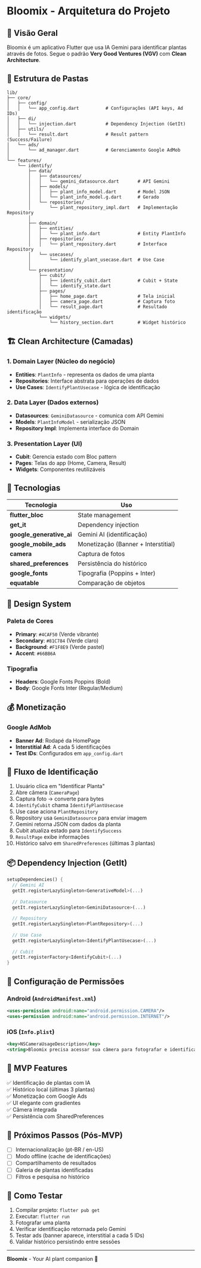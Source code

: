 # Bloomix - Arquitetura do Projeto

## 🌱 Visão Geral

Bloomix é um aplicativo Flutter que usa IA Gemini para identificar plantas através de fotos. Segue o padrão **Very Good Ventures (VGV)** com **Clean Architecture**.

## 📁 Estrutura de Pastas

```
lib/
├── core/
│   ├── config/
│   │   └── app_config.dart          # Configurações (API keys, Ad IDs)
│   ├── di/
│   │   └── injection.dart           # Dependency Injection (GetIt)
│   ├── utils/
│   │   └── result.dart              # Result pattern (Success/Failure)
│   └── ads/
│       └── ad_manager.dart          # Gerenciamento Google AdMob
│
└── features/
    └── identify/
        ├── data/
        │   ├── datasources/
        │   │   └── gemini_datasource.dart       # API Gemini
        │   ├── models/
        │   │   ├── plant_info_model.dart        # Model JSON
        │   │   └── plant_info_model.g.dart      # Gerado
        │   └── repositories/
        │       └── plant_repository_impl.dart   # Implementação Repository
        │
        ├── domain/
        │   ├── entities/
        │   │   └── plant_info.dart              # Entity PlantInfo
        │   ├── repositories/
        │   │   └── plant_repository.dart        # Interface Repository
        │   └── usecases/
        │       └── identify_plant_usecase.dart  # Use Case
        │
        └── presentation/
            ├── cubit/
            │   ├── identify_cubit.dart          # Cubit + State
            │   └── identify_state.dart
            ├── pages/
            │   ├── home_page.dart               # Tela inicial
            │   ├── camera_page.dart             # Captura foto
            │   └── result_page.dart             # Resultado identificação
            └── widgets/
                └── history_section.dart         # Widget histórico
```

## 🏗️ Clean Architecture (Camadas)

### 1. **Domain Layer** (Núcleo do negócio)

- **Entities**: `PlantInfo` - representa os dados de uma planta
- **Repositories**: Interface abstrata para operações de dados
- **Use Cases**: `IdentifyPlantUsecase` - lógica de identificação

### 2. **Data Layer** (Dados externos)

- **Datasources**: `GeminiDatasource` - comunica com API Gemini
- **Models**: `PlantInfoModel` - serialização JSON
- **Repository Impl**: Implementa interface do Domain

### 3. **Presentation Layer** (UI)

- **Cubit**: Gerencia estado com Bloc pattern
- **Pages**: Telas do app (Home, Camera, Result)
- **Widgets**: Componentes reutilizáveis

## 🔧 Tecnologias

| Tecnologia | Uso |
|------------|-----|
| **flutter_bloc** | State management |
| **get_it** | Dependency injection |
| **google_generative_ai** | Gemini AI (identificação) |
| **google_mobile_ads** | Monetização (Banner + Interstitial) |
| **camera** | Captura de fotos |
| **shared_preferences** | Persistência do histórico |
| **google_fonts** | Tipografia (Poppins + Inter) |
| **equatable** | Comparação de objetos |

## 🎨 Design System

### Paleta de Cores

- **Primary**: `#4CAF50` (Verde vibrante)
- **Secondary**: `#81C784` (Verde claro)
- **Background**: `#F1F8E9` (Verde pastel)
- **Accent**: `#66BB6A`

### Tipografia

- **Headers**: Google Fonts Poppins (Bold)
- **Body**: Google Fonts Inter (Regular/Medium)

## 💰 Monetização

### Google AdMob

- **Banner Ad**: Rodapé da HomePage
- **Interstitial Ad**: A cada 5 identificações
- **Test IDs**: Configurados em `app_config.dart`

## 🧠 Fluxo de Identificação

1. Usuário clica em "Identificar Planta"
2. Abre câmera (`CameraPage`)
3. Captura foto → converte para bytes
4. `IdentifyCubit` chama `IdentifyPlantUsecase`
5. Use case aciona `PlantRepository`
6. Repository usa `GeminiDatasource` para enviar imagem
7. Gemini retorna JSON com dados da planta
8. Cubit atualiza estado para `IdentifySuccess`
9. `ResultPage` exibe informações
10. Histórico salvo em `SharedPreferences` (últimas 3 plantas)

## 📦 Dependency Injection (GetIt)

```dart
setupDependencies() {
  // Gemini AI
  getIt.registerLazySingleton<GenerativeModel>(...)
  
  // Datasource
  getIt.registerLazySingleton<GeminiDatasource>(...)
  
  // Repository
  getIt.registerLazySingleton<PlantRepository>(...)
  
  // Use Case
  getIt.registerLazySingleton<IdentifyPlantUsecase>(...)
  
  // Cubit
  getIt.registerFactory<IdentifyCubit>(...)
}
```

## 🔐 Configuração de Permissões

### Android (`AndroidManifest.xml`)

```xml
<uses-permission android:name="android.permission.CAMERA"/>
<uses-permission android:name="android.permission.INTERNET"/>
```

### iOS (`Info.plist`)

```xml
<key>NSCameraUsageDescription</key>
<string>Bloomix precisa acessar sua câmera para fotografar e identificar plantas.</string>
```

## 🚀 MVP Features

✅ Identificação de plantas com IA  
✅ Histórico local (últimas 3 plantas)  
✅ Monetização com Google Ads  
✅ UI elegante com gradientes  
✅ Câmera integrada  
✅ Persistência com SharedPreferences  

## 📝 Próximos Passos (Pós-MVP)

- [ ] Internacionalização (pt-BR / en-US)
- [ ] Modo offline (cache de identificações)
- [ ] Compartilhamento de resultados
- [ ] Galeria de plantas identificadas
- [ ] Filtros e pesquisa no histórico

## 🧪 Como Testar

1. Compilar projeto: `flutter pub get`
2. Executar: `flutter run`
3. Fotografar uma planta
4. Verificar identificação retornada pelo Gemini
5. Testar ads (banner aparece, interstitial a cada 5 IDs)
6. Validar histórico persistindo entre sessões

---

**Bloomix** - Your AI plant companion 🌿
